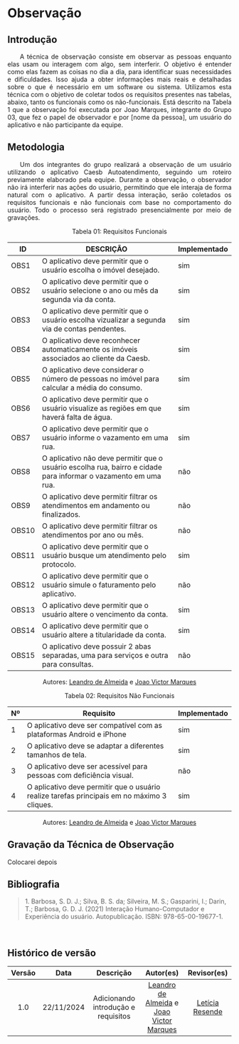 # Observação

## Introdução
<p align="justify">&emsp;&emsp;A técnica de observação consiste em observar as pessoas enquanto elas usam ou interagem com algo, sem interferir. O objetivo é entender como elas fazem as coisas no dia a dia, para identificar suas necessidades e dificuldades. Isso ajuda a obter informações mais reais e detalhadas sobre o que é necessário em um software ou sistema. Utilizamos esta técnica com o objetivo de coletar todos os requisitos presentes nas tabelas, abaixo, tanto os funcionais como os não-funcionais. Está descrito na Tabela 1 que a observação foi executada por Joao Marques, integrante do Grupo 03, que fez o papel de observador e por [nome da pessoa], um usuário do aplicativo e não participante da equipe.</p>

## Metodologia
<p align="justify">&emsp;&emsp;Um dos integrantes do grupo realizará a observação de um usuário utilizando o aplicativo Caesb Autoatendimento, seguindo um roteiro previamente elaborado pela equipe. Durante a observação, o observador não irá interferir nas ações do usuário, permitindo que ele interaja de forma natural com o aplicativo. A partir dessa interação, serão coletados os requisitos funcionais e não funcionais com base no comportamento do usuário. Todo o processo será registrado presencialmente por meio de gravações.</p>

<center>
<p>Tabela 01: Requisitos Funcionais</p>
</center>

| ID  | DESCRIÇÃO                                                                                      | Implementado |
|-----|-----------------------------------------------------------------------------------------------|--------------|
| OBS1   | O aplicativo deve permitir que o usuário escolha o imóvel desejado.                           | sim         |
| OBS2   | O aplicativo deve permitir que o usuário selecione o ano ou mês da segunda via da conta.             | sim         |
| OBS3   | O aplicativo deve permitir que o usuário escolha vizualizar a segunda via de contas pendentes. | sim       |
| OBS4   | O aplicativo deve reconhecer automaticamente os imóveis associados ao cliente da Caesb.       | sim         |
| OBS5   | O aplicativo deve considerar o número de pessoas no imóvel para calcular a média do consumo.  | sim         |
| OBS6   | O aplicativo deve permitir que o usuário visualize as regiões em que haverá falta de água.    | sim         |
| OBS7   | O aplicativo deve permitir que o usuário informe o vazamento em uma rua.                      | sim         |
| OBS8   | O aplicativo não deve permitir que o usuário escolha rua, bairro e cidade para informar o vazamento em uma rua. | não      |
| OBS9   | O aplicativo deve permitir filtrar os atendimentos em andamento ou finalizados.           | não          |
| OBS10  | O aplicativo deve permitir filtrar os atendimentos por ano ou mês.                        | não          |
| OBS11  | O aplicativo deve permitir que o usuário busque um atendimento pelo protocolo.                | sim         |
| OBS12  | O aplicativo deve permitir que o usuário simule o faturamento pelo aplicativo.            | não          |
| OBS13  | O aplicativo deve permitir que o usuário altere o vencimento da conta.                        | sim         |
| OBS14  | O aplicativo deve permitir que o usuário altere a titularidade da conta.                      | sim         |
| OBS15  | O aplicativo deve possuir 2 abas separadas, uma para serviços e outra para consultas.         | não          |

<center>
 Autores: <a href="https://github.com/leomitx10" target = "_blank">Leandro de Almeida</a> e <a href = "https://github.com/jmarquees" target = "_blank">Joao Victor Marques</a></h6>
</center>

<center>
<p>Tabela 02: Requisitos Não Funcionais</p>
</center>

| Nº  | Requisito                                                                                      | Implementado |
|-----|-----------------------------------------------------------------------------------------------|--------------|
| 1   | O aplicativo deve ser compatível com as plataformas Android e iPhone                           | sim         |
| 2   | O aplicativo deve se adaptar a diferentes tamanhos de tela.             | sim         |
| 3   | O aplicativo deve ser acessível para pessoas com deficiência visual. | não       |
| 4   | O aplicativo deve permitir que o usuário realize tarefas principais em no máximo 3 cliques. | sim       |

<center>
 Autores: <a href="https://github.com/leomitx10" target = "_blank">Leandro de Almeida</a> e <a href = "https://github.com/jmarquees" target = "_blank">Joao Victor Marques</a></h6>
</center>

## Gravação da Técnica de Observação

<p>Colocarei depois</p>

## Bibliografia

> <p id="1">1. Barbosa, S. D. J.; Silva, B. S. da; Silveira, M. S.; Gasparini, I.; Darin, T.; Barbosa, G. D. J. (2021) Interação Humano-Computador e Experiência do usuário. Autopublicação. ISBN: 978-65-00-19677-1.</p>

<br>

## Histórico de versão

<center>

| Versão |    Data    |      Descrição       |       Autor(es)       |     Revisor(es)     |
| :-----: | :--------: | :------------------: | :-------------------: | :-----------------: |
|  1.0   | 22/11/2024 | Adicionando introdução e requisitos | [Leandro de Almeida](https://github.com/leomitx10) e [Joao Victor Marques](https://github.com/jmarquees)|[Letícia Resende](https://github.com/LeticiaResende23)  |


</center>